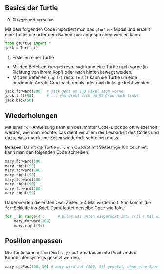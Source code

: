 ## Basics der Turtle

0.  Playground erstellen

Mit dem folgenden Code importiert man das `gturtle`- Modul und erstellt
eine Turtle, die unter dem Namen `jack` angesprochen werden kann.

``` python
from gturtle import *
jack = Turtle()
```

1.  Erstellen einer Turtle

- Mit den Befehlen `forward` resp. `back` kann eine Turtle nach vorne
  (in Richtung von ihrem Kopf) oder nach hinten bewegt werden.
- Mit den Befehlen `right()` resp. `left()` kann die Turtle um eine
  bestimmte Anzahl Grad nach rechts oder nach links gedreht werden.

``` python
jack.forward(100)  # jack geht um 100 Pixel nach vorne
jack.left(90)      # ... und dreht sich um 90 Grad nach links
jack.back(50)
```

## Wiederholungen

Mit einer `for`-Anweisung kann ein bestimmter Code-Block so oft
wiederholt werden, wie man möchte. Das dient vor allem der Lesbarkeit
des Codes und dazu, dass man keine Zeilen wiederholt schreiben muss.

**Beispiel**: Damit die Turtle `mary` ein Quadrat mit Seitelänge $100$
zeichnet, kann man den folgenden Code schreiben:

``` python
mary.forward(100)
mary.right(90)
mary.forward(100)
mary.right(90)
mary.forward(100)
mary.right(90)
mary.forward(100)
mary.right(90)
```

Dabei werden die ersten zwei Zeilen je 4 Mal wiederholt. Nun kommt die
`for`-Schleife ins Spiel. Damit lautet derselbe Code wie folgt:

``` python
for _ in range(4):      # alles was unten eingerückt ist, soll 4 Mal wiederholt werden.
    mary.forward(100)
    mary.right(90)
```

## Position anpassen

Die Turtle kann mit `setPos(x, y)` auf eine bestimmte Position des
Koordinatensystems gesetzt werden.

``` python
mary.setPos(100, 50) # mary wird auf (100, 50) gesetzt, ohne eine Spur zu hinterlassen
```
